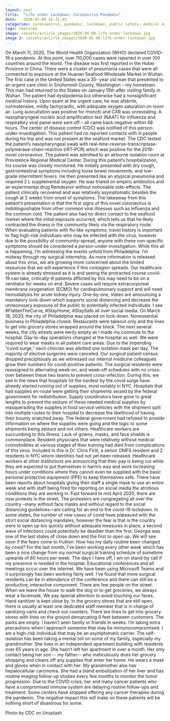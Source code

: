 ```yaml
--- 
layout: post
title:  "Life under Lockdown; Coronavirus Pandemic"
date:   2020-05-08 16:32:45
categories: coronvavirus, pandemic, lockdown, public safety, medical education
tags: featured
image: /assets/article_images/2020-05-08-life-under-lockdown.jpg
image 2: /assets/article_images/2020-05-08-life-under-lockdown.jpg
---
```


On March 11, 2020, The World Health Organization (WHO) declared COVID-19 a pandemic. At this point, over 110,000 cases were reported in over 100 countries around the world. The disease was first reported in the Hubei Province in China. There were a cluster of pneumonia cases that were all connected to exposure at the Huanan Seafood Wholesale Market in Wuhan. The first case in the United States was a 35- year old man that presented to an urgent care clinic in Snohomish County, Washington – my hometown. This man had returned to the States on January 15th after visiting family in Wuhan. The patient had dyslipidemia but otherwise had a nonsignificant medical history. Upon exam at the urgent care, he was afebrile, normotensive, mildly tachycardic, with adequate oxygen saturation on room air. Lung auscultation was positive for rhonchi and CXR was unrevealing.  A nasopharyngeal nucleic acid amplification test (NAAT) for influenza and respiratory viral panel were sent off – all came back negative within 48 hours. The center of disease control (CDC) was notified of this person-under-investigation. This patient had no reported contacts with ill people during his trip and was not present at the seafood market. The CDC tested the patient’s nasopharyngeal swab with real-time-reverse-transcriptase-polymerase-chain-reaction (rRT-PCR) which was positive for the 2019-novel coronavirus. The patient was admitted to an airborne isolation room at Providence Regional Medical Center. During this patient’s hospitalization, his course was closely monitored. He initially presented with dry cough, gastrointestinal symptoms including loose bowel movements, and low-grade intermittent fevers. He then presented like an atypical pneumonia and required 2 L supplemental oxygen. He was trialed on empiric antibiotics and an experimental drug Remdesivir without noticeable side-effects. The patient clinically recovered and was relatively asymptomatic besides the cough at 2 weeks from onset of symptoms. The takeaway from this patient’s presentation is that the first signs of this novel coronavirus is indistinguishable from other common viral illnesses such as influenza and the common cold. The patient also had no direct contact to the seafood market where the initial exposure occurred, which tells us that he likely contracted the illness in the community likely via the respiratory route. When evaluating patients with flu-like symptoms, travel history is important to flag high-risk individuals who may be infected with the virus, however due to the possibility of community-spread, anyone with these non-specific symptoms should be considered a person-under-investigation.
While this all is happening, I’m witnessing the events unfold from Philadelphia. I’m midway through my surgical internship. As more information is released about this virus, we are growing more concerned about the limited resources that we will experience if this contagion spreads. Our healthcare system is already stressed as it is and seeing the protracted course covid-19 can take, critically-ill patients afflicted by this may need to be on a ventilator for weeks on end. Severe cases will require extracorporeal membrane oxygenation (ECMO) for cardiopulmonary support and will need hemodialysis for acute kidney injury. One-by-one, states are announcing a mandatory lock-down which supports social distancing and decrease the unnecessary exposure of the public to potentially infected individuals. I see #FlattenTheCurve, #StayHome, #StaySafe all over social media. On March 18, 2020, the city of Philadelphia was placed on lock-down. Nonessential business in Philadelphia closed. Restaurants were takeout only and the lines to get into grocery stores wrapped around the block. The next several weeks, the city streets were eerily empty as I made my commute to the hospital.  Day-to-day operations changed at the hospital as well. We were required to wear masks in all patient care areas. Due to the impending “covid surge,” each clinician was allotted one isolation mask per day. The majority of elective surgeries were canceled. Our surgical patient census dropped precipitously as we witnessed our internal medicine colleagues grow their numbers for covid-positive patients.  The surgical residents were reassigned to alternating week-on, and week-off schedules with no cross-over between these two teams to prevent cross-infection. 
During this, we see in the news that hospitals hit the hardest by the covid surge have already started running out of supplies, most notably in NYC. Hospitals that had supplies en-route were getting their shipments seized by the federal government for redistribution. Supply coordinators have gone to great lengths to prevent the seizure of these needed medical supplies by masquerading the supplies in food service vehicles with the shipment split into multiple routes to their hospital to decrease the likelihood of having their bounty snatched away. The federal government had refused to provide information on where the supplies were going and the logic to some shipments being seizure and not others. 
Healthcare workers are succumbing to this illness. Lack of gowns, masks, and face shields is commonplace. Resident physicians that were relatively without medical comorbidities at various stages of their training had died from complications of this virus. Included in this is Dr. Chris Firlit, a senior OMFS resident and 2 residents in NYC whom identities had not yet been released. Healthcare workers at other institutions are announcing that their pay is being cut while they are expected to put themselves in harm’s way and work increasing hours under conditions where they cannot even be supplied with the basic personal protective equipment (PPE) to keep themselves safe. There have been reports about hospitals giving their staff a single mask to use an entire week and with staff being fired for reporting on social media the atrotious conditions they are working in.
Fast forward to mid April 2020, there are now protests in the street. The protestors are congregating all over the country –many without face masks and without regard to the social distancing guidelines—are calling for an end to the covid-19 lockdown. In some states, the number of new cases of covid have plateaued with the strict social distancing mandates, however the fear is that is the country were to open up too quickly without adequate measures in place, a second wave of infections could potentially be deadlier than the first. Georgia was one of the last states of close down and the first to open up. We will see soon if the fears come to fruition.
How has my daily routine been changed by covid? For the last month, I’ve been working every other week which has been a nice change from my normal surgical training schedule of sometime upwards of 80 hours per week. The days I have off, I am on stand-by call if my presence is needed in the hospital. Educational conferences and all meetings occur over the internet. We have been using Microsoft Teams and it surprisingly has been working fairly well. I’ve found that more surgical residents can be in attendance of the conference and there can still be a productive, interactive component. 
There are few people on the street. When we leave the house to walk the dog or to get groceries, we always wear a facemask. We pay special attention to avoid touching our faces. Hand sanitizer is kept close by. In the grocery stores that are still open, there is usually at least one dedicated staff member that is in charge of sanitizing carts and check out counters. There are lines to get into grocery stores with lines on the ground demarcating 6 feet between customers. The parks are empty. I haven’t seen family or friends in weeks. I’m taking extra precautions when I approach someone that may be immunocompromised. I am a high-risk individual that may be an asymptomatic carrier.
 The self-isolation has been taking a mental toll on some of my family, especially my grandmother. She lives in an independent apartment building with residents over 65 years in age. She hasn’t left her apartment in over a month. Her only contact being her son -- my father-- who meticulously does her grocery shopping and cleans off any supplies that enter her home. He wears a mask and gloves when in contact with her. My grandmother also has hepatocellular carcinoma. She had a bland embolization of her liver and has routine imaging follow-up studies every few months to monitor the tumor progression. Due to the COVID crisis, her and many cancer patients who have a compromised immune system are delaying routine follow-ups and treatment. Some centers have stopped offering any cancer therapies during the pandemic. The negative impact this will make on these patients will be nothing short of disastrous for some.

Photo by CDC on Unsplash